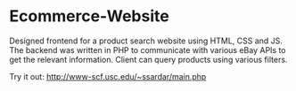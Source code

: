 # Ecommerce-Website
Designed frontend for a product search website using HTML, CSS and JS. 
The backend was written in PHP to communicate with various eBay APIs to get the relevant information.
Client can query products using various filters. 

Try it out: http://www-scf.usc.edu/~ssardar/main.php
